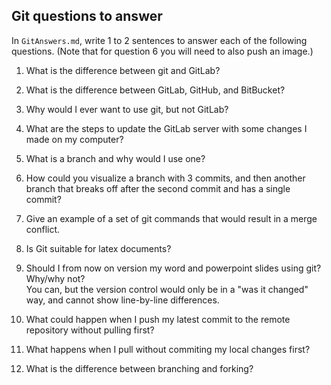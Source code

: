 ## Git questions to answer

In `GitAnswers.md`, write 1 to 2 sentences to answer each of the following
questions.  (Note that for question 6 you will need to also push an image.)

1.	What is the difference between git and GitLab?  


2.	What is the difference between GitLab, GitHub, and BitBucket? 


3.	Why would I ever want to use git, but not GitLab?  


4.	What are the steps to update the GitLab server with some changes I made on my computer?  


5.	What is a branch and why would I use one?  


6.	How could you visualize a branch with 3 commits, and then another branch that breaks off after the second commit and has a single commit?  


7.	Give an example of a set of git commands that would result in a merge conflict.  


8.	Is Git suitable for latex documents?  


9.	Should I from now on version my word and powerpoint slides using git? Why/why not?  
You can, but the version control would only be in a "was it changed" way, and cannot show line-by-line differences. 

10.	What could happen when I push my latest commit to the remote repository without pulling first?  


11.	What happens when I pull without commiting my local changes first?  


12.	What is the difference between branching and forking?


